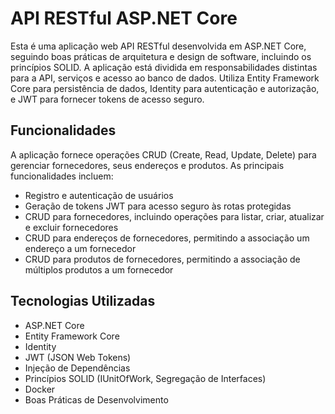 # API RESTful ASP.NET Core

Esta é uma aplicação web API RESTful desenvolvida em ASP.NET Core, seguindo boas práticas de arquitetura e design de software, incluindo os princípios SOLID.
A aplicação está dividida em responsabilidades distintas para a API, serviços e acesso ao banco de dados. 
Utiliza Entity Framework Core para persistência de dados, Identity para autenticação e autorização, e JWT para fornecer tokens de acesso seguro.

## Funcionalidades

A aplicação fornece operações CRUD (Create, Read, Update, Delete) para gerenciar fornecedores, seus endereços e produtos. As principais funcionalidades incluem:

- Registro e autenticação de usuários
- Geração de tokens JWT para acesso seguro às rotas protegidas
- CRUD para fornecedores, incluindo operações para listar, criar, atualizar e excluir fornecedores
- CRUD para endereços de fornecedores, permitindo a associação um endereço a um fornecedor
- CRUD para produtos de fornecedores, permitindo a associação de múltiplos produtos a um fornecedor

## Tecnologias Utilizadas

- ASP.NET Core
- Entity Framework Core
- Identity
- JWT (JSON Web Tokens)
- Injeção de Dependências
- Princípios SOLID (IUnitOfWork, Segregação de Interfaces)
- Docker
- Boas Práticas de Desenvolvimento
